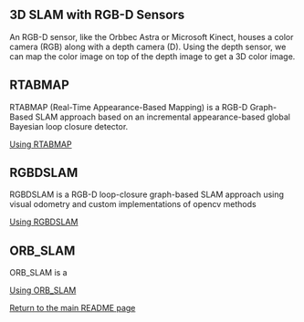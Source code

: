 ## 3D SLAM with RGB-D Sensors
An RGB-D sensor, like the Orbbec Astra or Microsoft Kinect, houses a color camera (RGB) along with a depth camera (D).
Using the depth sensor, we can map the color image on top of the depth image to get a 3D color image.

## RTABMAP
RTABMAP (Real-Time Appearance-Based Mapping) is a RGB-D Graph-Based SLAM approach based on an incremental appearance-based global Bayesian loop closure detector.

[Using RTABMAP](/Notes/Phase_1/07b-RTABMAP.md)

## RGBDSLAM
RGBDSLAM is a RGB-D loop-closure graph-based SLAM approach using visual odometry and custom implementations of opencv methods  

[Using RGBDSLAM](/Notes/Phase_1/07c-RGBDSLAM.md)

## ORB_SLAM
ORB_SLAM is a 

[Using ORB_SLAM](/Notes/Phase_1/07d-ORB_SLAM.md)
 

[Return to the main README page](/README.md)
